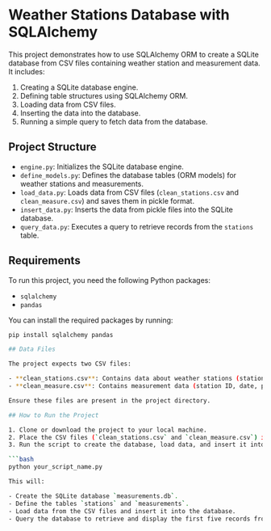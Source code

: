 # Weather Stations Database with SQLAlchemy

This project demonstrates how to use SQLAlchemy ORM to create a SQLite database from CSV files containing weather station and measurement data. It includes:

1. Creating a SQLite database engine.
2. Defining table structures using SQLAlchemy ORM.
3. Loading data from CSV files.
4. Inserting the data into the database.
5. Running a simple query to fetch data from the database.

## Project Structure

- `engine.py`: Initializes the SQLite database engine.
- `define_models.py`: Defines the database tables (ORM models) for weather stations and measurements.
- `load_data.py`: Loads data from CSV files (`clean_stations.csv` and `clean_measure.csv`) and saves them in pickle format.
- `insert_data.py`: Inserts the data from pickle files into the SQLite database.
- `query_data.py`: Executes a query to retrieve records from the `stations` table.

## Requirements

To run this project, you need the following Python packages:

- `sqlalchemy`
- `pandas`

You can install the required packages by running:

```bash
pip install sqlalchemy pandas

## Data Files

The project expects two CSV files:

- **clean_stations.csv**: Contains data about weather stations (station ID, name, latitude, longitude, etc.).
- **clean_measure.csv**: Contains measurement data (station ID, date, precipitation, temperature, etc.).

Ensure these files are present in the project directory.

## How to Run the Project

1. Clone or download the project to your local machine.
2. Place the CSV files (`clean_stations.csv` and `clean_measure.csv`) in the same directory as the Python scripts.
3. Run the script to create the database, load data, and insert it into the database:

```bash
python your_script_name.py

This will:

- Create the SQLite database `measurements.db`.
- Define the tables `stations` and `measurements`.
- Load data from the CSV files and insert it into the database.
- Query the database to retrieve and display the first five records from the `stations` table.
